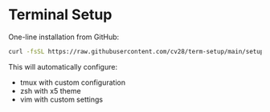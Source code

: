 # Terminal Setup

One-line installation from GitHub:

```bash
curl -fsSL https://raw.githubusercontent.com/cv28/term-setup/main/setup.sh | bash
```

This will automatically configure:
- tmux with custom configuration
- zsh with x5 theme
- vim with custom settings